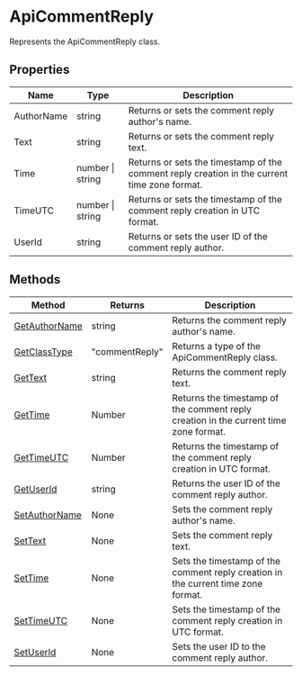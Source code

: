 # ApiCommentReply

Represents the ApiCommentReply class.

## Properties

| Name | Type | Description |
| ---- | ---- | ----------- |
| AuthorName | string | Returns or sets the comment reply author's name. |
| Text | string | Returns or sets the comment reply text. |
| Time | number \| string | Returns or sets the timestamp of the comment reply creation in the current time zone format. |
| TimeUTC | number \| string | Returns or sets the timestamp of the comment reply creation in UTC format. |
| UserId | string | Returns or sets the user ID of the comment reply author. |

## Methods

| Method | Returns | Description |
| ------ | ------- | ----------- |
| [GetAuthorName](./Methods/GetAuthorName.md) | string | Returns the comment reply author's name. |
| [GetClassType](./Methods/GetClassType.md) | "commentReply" | Returns a type of the ApiCommentReply class. |
| [GetText](./Methods/GetText.md) | string | Returns the comment reply text. |
| [GetTime](./Methods/GetTime.md) | Number | Returns the timestamp of the comment reply creation in the current time zone format. |
| [GetTimeUTC](./Methods/GetTimeUTC.md) | Number | Returns the timestamp of the comment reply creation in UTC format. |
| [GetUserId](./Methods/GetUserId.md) | string | Returns the user ID of the comment reply author. |
| [SetAuthorName](./Methods/SetAuthorName.md) | None | Sets the comment reply author's name. |
| [SetText](./Methods/SetText.md) | None | Sets the comment reply text. |
| [SetTime](./Methods/SetTime.md) | None | Sets the timestamp of the comment reply creation in the current time zone format. |
| [SetTimeUTC](./Methods/SetTimeUTC.md) | None | Sets the timestamp of the comment reply creation in UTC format. |
| [SetUserId](./Methods/SetUserId.md) | None | Sets the user ID to the comment reply author. |
